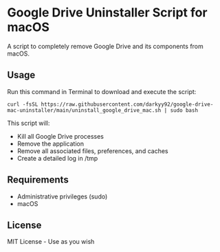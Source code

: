 # Google Drive Uninstaller Script for macOS

A script to completely remove Google Drive and its components from macOS.

## Usage

Run this command in Terminal to download and execute the script:

`curl -fsSL https://raw.githubusercontent.com/darkyy92/google-drive-mac-uninstaller/main/uninstall_google_drive_mac.sh | sudo bash`


This script will:
- Kill all Google Drive processes
- Remove the application
- Remove all associated files, preferences, and caches
- Create a detailed log in /tmp

## Requirements
- Administrative privileges (sudo)
- macOS

## License
MIT License - Use as you wish
